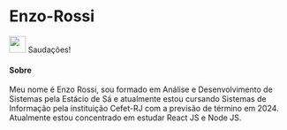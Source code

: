 # Enzo-Rossi
<img src="https://user-images.githubusercontent.com/39513876/112366216-8cfe7400-8cfe-11eb-8116-7d3dbae20e97.gif" width="30" width="30" /> Saudações!

#### **Sobre**
  Meu nome é Enzo Rossi, sou formado em Análise e Desenvolvimento de Sistemas pela Estácio de Sá e atualmente estou cursando Sistemas de Informação pela instituição Cefet-RJ com a previsão de término em 2024. 
  Atualmente estou concentrado em estudar React JS e Node JS.
